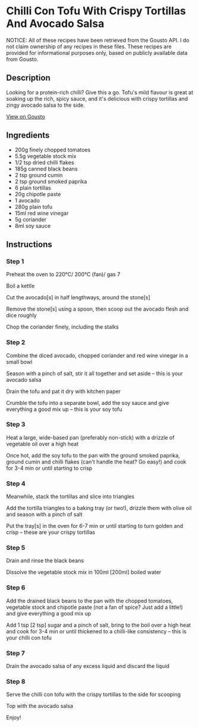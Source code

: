 # Chilli Con Tofu With Crispy Tortillas And Avocado Salsa

NOTICE: All of these recipes have been retrieved from the Gousto API. I do not claim ownership of any recipes in these files. These recipes are provided for informational purposes only, based on publicly available data from Gousto.

## Description

Looking for a protein-rich chilli? Give this a go. Tofu's mild flavour is great at soaking up the rich, spicy sauce, and it's delicious with crispy tortillas and zingy avocado salsa to the side.

[View on Gousto](https://www.gousto.co.uk/recipes/cookbook/chilli-con-tofu-with-pickled-radish-salsa)

## Ingredients

- 200g finely chopped tomatoes
- 5.5g vegetable stock mix 
- 1/2 tsp dried chilli flakes
- 185g canned black beans
-  2 tsp ground cumin
- 2 tsp ground smoked paprika
- 6 plain tortillas
- 20g chipotle paste 
- 1 avocado
- 280g plain tofu
- 15ml red wine vinegar
- 5g coriander
- 8ml soy sauce

## Instructions


### Step 1

Preheat the oven to 220°C/ 200°C (fan)/ gas 7

Boil a kettle

Cut the avocado<span class="text-danger">[s]</span> in half lengthways, around the stone<span class="text-danger">[s]</span>

Remove the stone<span class="text-danger">[s]</span> using a spoon, then scoop out the avocado flesh and dice roughly

Chop the coriander finely, including the stalks


### Step 2

Combine the diced avocado, chopped coriander and red wine vinegar in a small bowl

Season with a pinch of salt, stir it all together and set aside – this is your avocado salsa

Drain the tofu and pat it dry with kitchen paper

Crumble the tofu into a separate bowl, add the soy sauce and give everything a good mix up – this is your soy tofu


### Step 3

Heat a large, wide-based pan (preferably non-stick) with a drizzle of vegetable oil over a high heat

Once hot, add the soy tofu to the pan with the ground smoked paprika, ground cumin and chilli flakes (can't handle the heat? Go easy!) and cook for 3-4 min or until starting to crisp


### Step 4

Meanwhile, stack the tortillas and slice into triangles

Add the tortilla triangles to a baking tray (or two!), drizzle them with olive oil and season with a pinch of salt

Put the tray<span class="text-danger">[s]</span> in the oven for 6-7 min or until starting to turn golden and crisp – these are your crispy tortillas


### Step 5

Drain and rinse the black beans

Dissolve the vegetable stock mix in 100ml <span class="text-danger">[200ml] </span>boiled water


### Step 6

Add the drained black beans to the pan with the chopped tomatoes, vegetable stock and chipotle paste (not a fan of spice? Just add a little!) and give everything a good mix up

Add 1 tsp <span class="text-danger">[2 tsp] </span>sugar and a pinch of salt, bring to the boil over a high heat and cook for 3-4 min or until thickened to a chilli-like consistency – this is your chilli con tofu


### Step 7

Drain the avocado salsa of any excess liquid and discard the liquid

### Step 8

Serve the chilli con tofu with the crispy tortillas to the side for scooping

Top with the avocado salsa

Enjoy!

